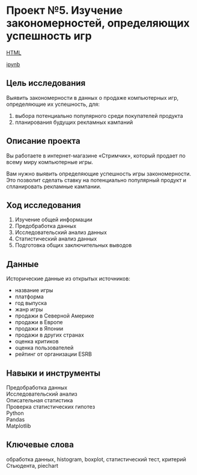 # Проект №5. Изучение закономерностей, определяющих успешность игр

[HTML](https://github.com/fil0kate/YandexPracticum_DataAnalyst/blob/main/Проект%20№5.%20Исследование%20закономерностей%20в%20продаже%20компьютерных%20игр/Проект%20№5.%20Исследование%20закономерностей%20в%20продаже%20компьютерных%20игр.html)

[ipynb](https://github.com/fil0kate/YandexPracticum_DataAnalyst/blob/main/Проект%20№5.%20Исследование%20закономерностей%20в%20продаже%20компьютерных%20игр/Проект%20№5.%20Исследование%20закономерностей%20в%20продаже%20компьютерных%20игр.ipynb)

## Цель исследования

Выявить закономерности в данных о продаже компьютерных игр, определяющие их успешность, для:
1. выбора потенциально популярного среди покупателей продукта
2. планирования будущих рекламных кампаний

## Описание проекта

Вы работаете в интернет-магазине «Стримчик», который продает по всему миру компьютерные игры.

Вам нужно выявить определяющие успешность игры закономерности. Это позволит сделать ставку на потенциально популярный продукт и спланировать рекламные кампании.

## Ход исследования

1. Изучение общей информации
2. Предобработка данных
3. Исследовательский анализ данных
4. Статистический анализ данных
5. Подготовка общих заключительных выводов

## Данные

Исторические данные из открытых источников:

- название игры
- платформа
- год выпуска
- жанр игры
- продажи в Северной Америке
- продажи в Европе
- продажи в Японии
- продажи в других странах
- оценка критиков
- оценка пользователей
- рейтинг от организации ESRB

## Навыки и инструменты

Предобработка данных\
Исследовательский анализ\
Описательная статистика\
Проверка статистических гипотез\
Python\
Pandas\
Matplotlib

## Ключевые слова

обработка данных, histogram, boxplot, статистический тест, критерий Стьюдента, piechart
